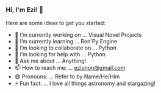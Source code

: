 ### Hi, I'm Ezi! 👋

Here are some ideas to get you started:

- 🔭 I’m currently working on ... Visual Novel Projects
- 🌱 I’m currently learning ... Ren'Py Engine
- 👯 I’m looking to collaborate on ... Python
- 🤔 I’m looking for help with ... Python
- 💬 Ask me about ... Anything!
- 📫 How to reach me: ... ezionon@gmail.com
- 😄 Pronouns: ... Refer to by Name/He/Him
- ⚡ Fun fact: ... I love all things astronomy and stargazing!
